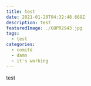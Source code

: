 ```yaml
---
title: test
date: 2021-01-20T04:32:48.669Z
description: test
featuredImage: ./GOPR2943.jpg
tags:
  - test
categories:
  - comité
  - damn
  - it's working
---
```


test
